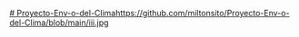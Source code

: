 [# Proyecto-Env-o-del-Clima](https://github.com/miltonsito/Proyecto-Env-o-del-Clima/blob/main/iii.jpg)https://github.com/miltonsito/Proyecto-Env-o-del-Clima/blob/main/iii.jpg
